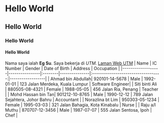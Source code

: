 # Hello World
## Hello World
### Hello World
#### Hello World

Nama saya ialah **Eg Su**. Saya bekerja di *UTM*. [Laman Web UTM](https://www.utm.my/)
| Name              | IC Number      | Gender | Date of Birth | Address                           | Occupation       |
|-------------------|----------------|:--------|---------------|:-----------------------------------:|------------------|
| Ahmad bin Abdullah| 920101-14-5678 | Male   | 1992-01-01    | 123 Jalan Merdeka, Kuala Lumpur   | Software Engineer|
| Siti binti Ali    | 880505-08-4321 | Female | 1988-05-05    | 456 Jalan Ria, Penang              | Teacher          |
| Mohd Hassan bin Tan| 901212-10-8765 | Male   | 1990-12-12    | 789 Jalan Sejahtera, Johor Bahru  | Accountant       |
| Norazlina bt Lim  | 950303-05-1234 | Female | 1995-03-03    | 321 Jalan Bahagia, Kota Kinabalu  | Nurse            |
| Raju a/l Muthu    | 870707-12-3456 | Male   | 1987-07-07    | 555 Jalan Sentosa, Ipoh           | Chef             |
